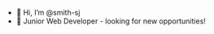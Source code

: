 - 👋 Hi, I’m @smith-sj
- 🌱 Junior Web Developer - looking for new opportunities!

<!---
smith-sj/smith-sj is a ✨ special ✨ repository because its `README.md` (this file) appears on your GitHub profile.
You can click the Preview link to take a look at your changes.
--->
